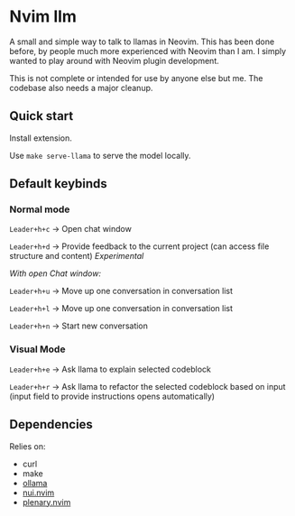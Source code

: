 # Nvim llm

A small and simple way to talk to llamas in Neovim.
This has been done before, by people much more experienced with Neovim than I am. I simply wanted to play around with Neovim plugin development.

This is not complete or intended for use by anyone else but me. The codebase also needs a major cleanup.

## Quick start

Install extension.

Use `make serve-llama` to serve the model locally.

## Default keybinds

### Normal mode

`Leader+h+c` -> Open chat window

`Leader+h+d` -> Provide feedback to the current project (can access file structure and content) _Experimental_

*With open Chat window:*

`Leader+h+u` -> Move up one conversation in conversation list

`Leader+h+l` -> Move up one conversation in conversation list

`Leader+h+n` -> Start new conversation

### Visual Mode

`Leader+h+e` -> Ask llama to explain selected codeblock 

`Leader+h+r` ->  Ask llama to refactor the selected codeblock based on input (input field to provide instructions opens automatically)


## Dependencies

Relies on:

- curl
- make
- [ollama](https://ollama.com/)
- [nui.nvim](https://github.com/MunifTanjim/nui.nvim/tree/main)
- [plenary.nvim](https://github.com/nvim-lua/plenary.nvim/)
